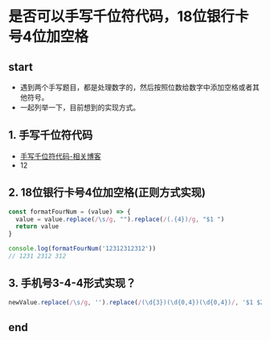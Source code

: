 # 是否可以手写千位符代码，18位银行卡号4位加空格



## start
+ 遇到两个手写题目，都是处理数字的，然后按照位数给数字中添加空格或者其他符号。
+ 一起列举一下，目前想到的实现方式。



## 1. 手写千位符代码

+ [手写千位符代码-相关博客](https://blog.csdn.net/TKP666/article/details/130338258)
+ 12

## 2. 18位银行卡号4位加空格(正则方式实现)
```js
const formatFourNum = (value) => {
  value = value.replace(/\s/g, "").replace(/(.{4})/g, "$1 ")
  return value
}

console.log(formatFourNum('12312312312'))
// 1231 2312 312
```
## 3. 手机号3-4-4形式实现？
```js
newValue.replace(/\s/g, '').replace(/(\d{3})(\d{0,4})(\d{0,4})/, '$1 $2 $3')
```


## end

